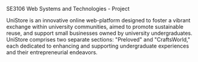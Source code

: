 SE3106 Web Systems and Technologies - Project

UniStore is an innovative online web-platform designed to foster a vibrant exchange within university communities, aimed to promote sustainable reuse, and support small businesses owned by university undergraduates. UniStore comprises two separate sections: "Preloved" and "CraftsWorld," each dedicated to enhancing and supporting undergraduate experiences and their entrepreneurial endeavors.
